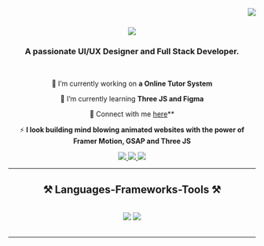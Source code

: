 <img align="right" src="https://visitor-badge.laobi.icu/badge?page_id=Anshu4062.Anshu4062" />

<h1 align="center">
    <img src="https://readme-typing-svg.herokuapp.com/?font=Righteous&size=35&center=true&vCenter=true&width=500&height=70&duration=4000&lines=Hi+There!+👋;+I'm+Suryansh+Singh!;" />
</h1>

<h3 align="center">A passionate UI/UX Designer and Full Stack Developer.</h3>

<br/>

<div align="center">
 
 🔭 I’m currently working on **a Online Tutor System**
 
 🌱 I’m currently learning **Three JS and Figma**

💬 Connect with me [here](https://linkedin.com/in/suryansh-singh-75b743232)**

⚡  **I look building mind blowing animated websites with the power of Framer Motion, GSAP and Three JS**

 </div>
 
<div align="center"> 
  <a href="mailto:suryanshdevwork@gmail.com">
    <img src="https://img.shields.io/badge/Gmail-333333?style=for-the-badge&logo=gmail&logoColor=red" />
  </a>
  <a href="https://linkedin.com/in/suryansh-singh-75b743232/" target="_blank">
    <img src="https://img.shields.io/badge/LinkedIn-0077B5?style=for-the-badge&logo=linkedin&logoColor=white" target="_blank" />
  </a>
  <a href="https://suryanshdev.site/" target="_blank">
     <img src="https://img.shields.io/badge/Portfolio-FF5722?style=for-the-badge&logo=todoist&logoColor=white" target="_blank" /> <!-- sqlite, safari, google-chrome are other good icon options -->
  </a>
</div>

 <hr/>
 
<h2 align="center">⚒️ Languages-Frameworks-Tools ⚒️</h2>
<br/>
<div align="center">
    <img src="https://skillicons.dev/icons?i=react,scss,bootstrap,html,css,github,figma,git,docker" />
    <img src="https://skillicons.dev/icons?i=nodejs,python,javascript,express,appwrite,linux,mongodb,nextjs,postgresql,mysql" /><br>
</div>
<br/>

<hr/>
<br/>

<div align="center">
<!-- <a href='https://buymeacoffee.com/supremesos' target='_blank'><img style='border-radius:30%;height:64px;' src='coffeev4.png' border='0' alt='Buy Me a Coffee' /></a> -->
</div>

<br/>
